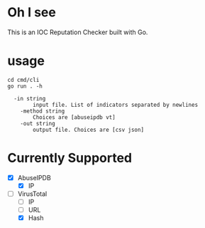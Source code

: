 # Oh I see
This is an IOC Reputation Checker built with Go.

# usage
```
cd cmd/cli
go run . -h

  -in string
        input file. List of indicators separated by newlines
    -method string
        Choices are [abuseipdb vt]
    -out string
        output file. Choices are [csv json]
```

# Currently Supported
- [x] AbuseIPDB
  - [x] IP
- [ ] VirusTotal
  - [ ] IP
  - [ ] URL
  - [x] Hash